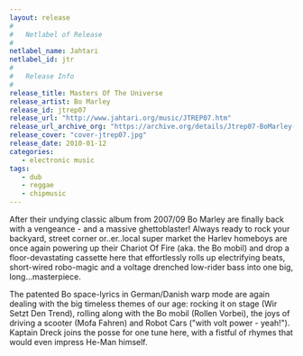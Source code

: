 ```yaml
---
layout: release
#
#   Netlabel of Release
#
netlabel_name: Jahtari
netlabel_id: jtr
#
#   Release Info
#
release_title: Masters Of The Universe
release_artist: Bo Marley
release_id: jtrep07
release_url: "http://www.jahtari.org/music/JTREP07.htm"
release_url_archive_org: "https://archive.org/details/Jtrep07-BoMarley-MastersOfTheUniverse"
release_cover: "cover-jtrep07.jpg"
release_date: 2010-01-12
categories:
   - electronic music
tags:
   - dub
   - reggae
   - chipmusic
---
```

After their undying classic album from 2007/09 Bo Marley are finally back with a vengeance - and a massive ghettoblaster! Always ready to rock your backyard, street corner or..er..local super market the Harlev homeboys are once again powering up their Chariot Of Fire (aka. the Bo mobil) and drop a floor-devastating cassette here that effortlessly rolls up electrifying beats, short-wired robo-magic and a voltage drenched low-rider bass into one big, long...masterpiece.

The patented Bo space-lyrics in German/Danish warp mode are again dealing with the big timeless themes of our age: rocking it on stage (Wir Setzt Den Trend), rolling along with the Bo mobil (Rollen Vorbei), the joys of driving a scooter (Mofa Fahren) and Robot Cars ("with volt power - yeah!"). Kaptain Dreck joins the posse for one tune here, with a fistful of rhymes that would even impress He-Man himself.
